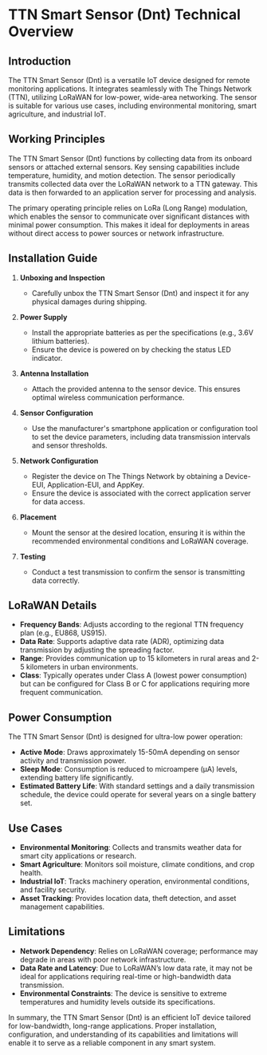 # TTN Smart Sensor (Dnt) Technical Overview

## Introduction
The TTN Smart Sensor (Dnt) is a versatile IoT device designed for remote monitoring applications. It integrates seamlessly with The Things Network (TTN), utilizing LoRaWAN for low-power, wide-area networking. The sensor is suitable for various use cases, including environmental monitoring, smart agriculture, and industrial IoT.

## Working Principles
The TTN Smart Sensor (Dnt) functions by collecting data from its onboard sensors or attached external sensors. Key sensing capabilities include temperature, humidity, and motion detection. The sensor periodically transmits collected data over the LoRaWAN network to a TTN gateway. This data is then forwarded to an application server for processing and analysis.

The primary operating principle relies on LoRa (Long Range) modulation, which enables the sensor to communicate over significant distances with minimal power consumption. This makes it ideal for deployments in areas without direct access to power sources or network infrastructure.

## Installation Guide

1. **Unboxing and Inspection**
   - Carefully unbox the TTN Smart Sensor (Dnt) and inspect it for any physical damages during shipping.

2. **Power Supply**
   - Install the appropriate batteries as per the specifications (e.g., 3.6V lithium batteries).
   - Ensure the device is powered on by checking the status LED indicator.

3. **Antenna Installation**
   - Attach the provided antenna to the sensor device. This ensures optimal wireless communication performance.

4. **Sensor Configuration**
   - Use the manufacturer's smartphone application or configuration tool to set the device parameters, including data transmission intervals and sensor thresholds.

5. **Network Configuration**
   - Register the device on The Things Network by obtaining a Device-EUI, Application-EUI, and AppKey.
   - Ensure the device is associated with the correct application server for data access.

6. **Placement**
   - Mount the sensor at the desired location, ensuring it is within the recommended environmental conditions and LoRaWAN coverage.

7. **Testing**
   - Conduct a test transmission to confirm the sensor is transmitting data correctly.

## LoRaWAN Details
- **Frequency Bands**: Adjusts according to the regional TTN frequency plan (e.g., EU868, US915).
- **Data Rate**: Supports adaptive data rate (ADR), optimizing data transmission by adjusting the spreading factor.
- **Range**: Provides communication up to 15 kilometers in rural areas and 2-5 kilometers in urban environments.
- **Class**: Typically operates under Class A (lowest power consumption) but can be configured for Class B or C for applications requiring more frequent communication.

## Power Consumption
The TTN Smart Sensor (Dnt) is designed for ultra-low power operation:
- **Active Mode**: Draws approximately 15-50mA depending on sensor activity and transmission power.
- **Sleep Mode**: Consumption is reduced to microampere (µA) levels, extending battery life significantly.
- **Estimated Battery Life**: With standard settings and a daily transmission schedule, the device could operate for several years on a single battery set.

## Use Cases
- **Environmental Monitoring**: Collects and transmits weather data for smart city applications or research.
- **Smart Agriculture**: Monitors soil moisture, climate conditions, and crop health.
- **Industrial IoT**: Tracks machinery operation, environmental conditions, and facility security.
- **Asset Tracking**: Provides location data, theft detection, and asset management capabilities.

## Limitations
- **Network Dependency**: Relies on LoRaWAN coverage; performance may degrade in areas with poor network infrastructure.
- **Data Rate and Latency**: Due to LoRaWAN’s low data rate, it may not be ideal for applications requiring real-time or high-bandwidth data transmission.
- **Environmental Constraints**: The device is sensitive to extreme temperatures and humidity levels outside its specifications.

In summary, the TTN Smart Sensor (Dnt) is an efficient IoT device tailored for low-bandwidth, long-range applications. Proper installation, configuration, and understanding of its capabilities and limitations will enable it to serve as a reliable component in any smart system.